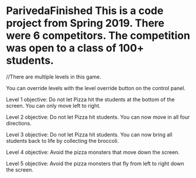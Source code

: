 # ParivedaFinished This is a code project from Spring 2019. There were 6 competitors. The competition was open to a class of 100+ students. 

//There are multiple levels in this game. 

You can override levels with the level override button on the control panel.

Level 1 objective: Do not let Pizza hit the students at the bottom of the screen. You can only move left to right. 

Level 2 objective: Do not let Pizza hit students. You can now move in all four directions.

Level 3 objective: Do not let Pizza hit students. You can now bring all students back to life by collecting the broccoli. 

Level 4 objective: Avoid the pizza monsters that move down the screen. 

Level 5 objective: Avoid the pizza monsters that fly from left to right down the screen. 

